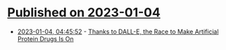 # [Published on 2023-01-04](index.md)

* [2023-01-04, 04:45:52](https://news.ycombinator.com/item?id=34242124) - [Thanks to DALL-E, the Race to Make Artificial Protein Drugs Is On](https://singularityhub.com/2023/01/03/thanks-to-dall-e-the-race-to-make-artificial-protein-drugs-is-on/)
